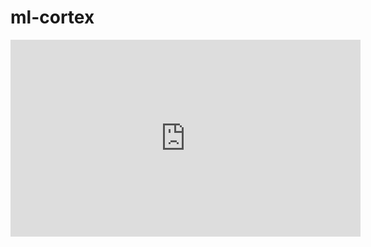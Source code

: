 # ml-cortex

   <iframe width="560" height="315"
src="https://www.youtube.com/watch?v=tdk8vfKhoug&ab_channel=Nathas987" 
frameborder="0" 
allow="accelerometer; autoplay; encrypted-media; gyroscope; picture-in-picture" 
allowfullscreen></iframe>
